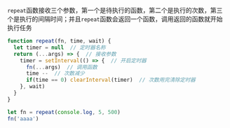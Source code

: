 `repeat`函数接收三个参数，第一个是待执行的函数，第二个是执行的次数，第三个是执行的间隔时间；并且`repeat`函数会返回一个函数，调用返回的函数就开始执行任务

```javascript
function repeat(fn, time, wait) {
  let timer = null  // 定时器名称
  return (...args) => {  // 接收参数
    timer = setInterval(() => {  // 开启定时器
      fn(...args)  // 调用函数
      time --  // 次数减少
      if(time == 0) clearInterval(timer)  // 次数用完清除定时器
    }, wait) 
  }
}

let fn = repeat(console.log, 5, 500)
fn('aaaa')
```

